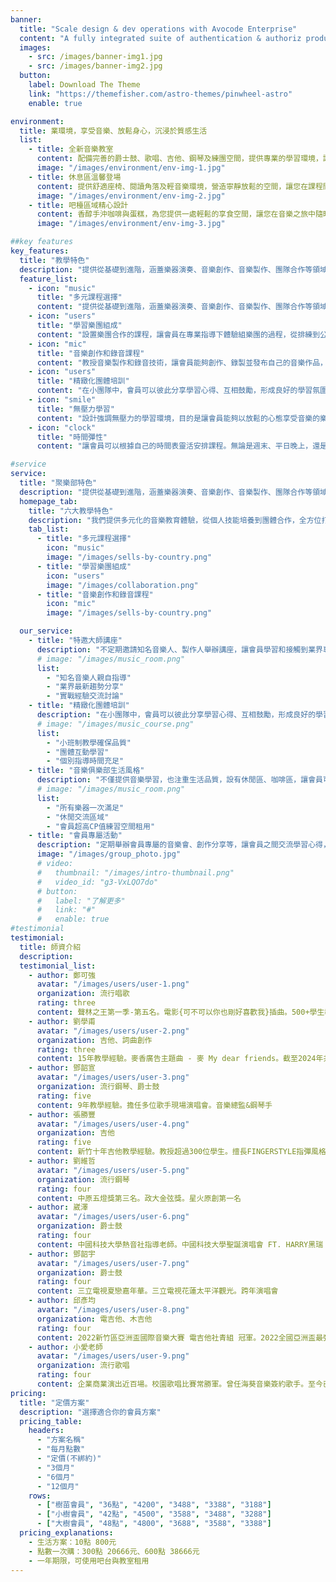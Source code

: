 ```yaml
---
banner:
  title: "Scale design & dev operations with Avocode Enterprise"
  content: "A fully integrated suite of authentication & authoriz products, Stytch’s platform removes the headache of."
  images:
    - src: /images/banner-img1.jpg
    - src: /images/banner-img2.jpg
  button:
    label: Download The Theme
    link: "https://themefisher.com/astro-themes/pinwheel-astro"
    enable: true

environment:
  title: 業環境，享受音樂、放鬆身心，沉浸於質感生活
  list:
    - title: 全新音樂教室
      content: 配備完善的爵士鼓、歌唱、吉他、鋼琴及練團空間，提供專業的學習環境，讓您專注於音樂的探索與成長
      image: "/images/environment/env-img-1.jpg"
    - title: 休息區溫馨登場
      content: 提供舒適座椅、閱讀角落及輕音樂環境，營造寧靜放鬆的空間，讓您在課程間歇沉澱心情，享受片刻悠閒。
      image: "/images/environment/env-img-2.jpg"
    - title: 吧檯區域精心設計 
      content: 香醇手沖咖啡與蛋糕，為您提供一處輕鬆的享食空間，讓您在音樂之旅中隨時放鬆、愜意品味。
      image: "/images/environment/env-img-3.jpg"

##key features
key_features:
  title: "教學特色"
  description: "提供從基礎到進階，涵蓋樂器演奏、音樂創作、音樂製作、團隊合作等領域，滿足不同年齡層和需求。我們致力於創造一個無壓力的學習環境，讓會員能夠以放鬆的心態享受音樂的樂趣。"
  feature_list:
    - icon: "music"
      title: "多元課程選擇"
      content: "提供從基礎到進階，涵蓋樂器演奏、音樂創作、音樂製作、團隊合作等領域，滿足不同年齡層和需求。"
    - icon: "users"
      title: "學習樂團組成"
      content: "設置樂團合作的課程，讓會員在專業指導下體驗組樂團的過程，從排練到公開表演，充滿實戰性。"
    - icon: "mic"
      title: "音樂創作和錄音課程"
      content: "教授音樂製作和錄音技術，讓會員能夠創作、錄製並發布自己的音樂作品，實現創作夢想。"
    - icon: "users"
      title: "精緻化團體培訓"
      content: "在小團隊中，會員可以彼此分享學習心得、互相鼓勵，形成良好的學習氛圍，提升整體學習效果。"
    - icon: "smile"
      title: "無壓力學習"
      content: "設計強調無壓力的學習環境，目的是讓會員能夠以放鬆的心態享受音樂的樂趣。"
    - icon: "clock"
      title: "時間彈性"
      content: "讓會員可以根據自己的時間表靈活安排課程。無論是週末、平日晚上，還是特定的時段，我們都有相應的培訓內容。"

#service
service:
  title: "聚樂部特色"
  description: "提供從基礎到進階，涵蓋樂器演奏、音樂創作、音樂製作、團隊合作等領域，滿足不同年齡層和需求。我們致力於創造一個無壓力的學習環境，讓會員能夠以放鬆的心態享受音樂的樂趣。"
  homepage_tab:
    title: "六大教學特色"
    description: "我們提供多元化的音樂教育體驗，從個人技能培養到團體合作，全方位打造您的音樂夢想。"
    tab_list:
      - title: "多元課程選擇"
        icon: "music"
        image: "/images/sells-by-country.png"
      - title: "學習樂團組成"
        icon: "users"
        image: "/images/collaboration.png"
      - title: "音樂創作和錄音課程"
        icon: "mic"
        image: "/images/sells-by-country.png"

  our_service:
    - title: "特邀大師講座"
      description: "不定期邀請知名音樂人、製作人舉辦講座，讓會員學習和接觸到業界專家的指導與資訊。"
      # image: "/images/music_room.png"
      list:
        - "知名音樂人親自指導"
        - "業界最新趨勢分享"
        - "實戰經驗交流討論"
    - title: "精緻化團體培訓"
      description: "在小團隊中，會員可以彼此分享學習心得、互相鼓勵，形成良好的學習氛圍，提升整體學習效果。"
      # image: "/images/music_course.png"
      list:
        - "小班制教學確保品質"
        - "團體互動學習"
        - "個別指導時間充足"
    - title: "音樂俱樂部生活風格"
      description: "不僅提供音樂學習，也注重生活品質，設有休閒區、咖啡區，讓會員可以在輕鬆的氛圍中學習和交流。"
      # image: "/images/music_room.png"
      list:
        - "所有樂器一次滿足"
        - "休閒交流區域"
        - "會員超高CP值練習空間租用"
    - title: "會員專屬活動"
      description: "定期舉辦會員專屬的音樂會、創作分享等，讓會員之間交流學習心得，拓展社交圈。"
      image: "/images/group_photo.jpg"
      # video:
      #   thumbnail: "/images/intro-thumbnail.png"
      #   video_id: "g3-VxLQO7do"
      # button:
      #   label: "了解更多"
      #   link: "#"
      #   enable: true
#testimonial
testimonial:
  title: 師資介紹
  description: 
  testimonial_list:
    - author: 鄭可強
      avatar: "/images/users/user-1.png"
      organization: 流行唱歌
      rating: three
      content: 聲林之王第一季-第五名。電影{可不可以你也剛好喜歡我}插曲。500+學生教學經驗
    - author: 劉學甫
      avatar: "/images/users/user-2.png"
      organization: 吉他、詞曲創作
      rating: three
      content: 15年教學經驗。麥香廣告主題曲 - 麥 My dear friends。截至2024年共發行19首原創作品
    - author: 鄧韶宣
      avatar: "/images/users/user-3.png"
      organization: 流行鋼琴、爵士鼓
      rating: five
      content: 9年教學經驗。擔任多位歌手現場演唱會。音樂總監&鋼琴手
    - author: 張勝豐
      avatar: "/images/users/user-4.png"
      organization: 吉他
      rating: five
      content: 新竹十年吉他教學經驗。教授超過300位學生。擅長FINGERSTYLE指彈風格
    - author: 劉維哲
      avatar: "/images/users/user-5.png"
      organization: 流行鋼琴
      rating: four
      content: 中原五燈獎第三名。政大金弦獎。星火原創第一名
    - author: 崴澤
      avatar: "/images/users/user-6.png"
      organization: 爵士鼓
      rating: four
      content: 中國科技大學熱音社指導老師。中國科技大學聖誕演唱會 FT. HARRY黑瑞 /W告五人
    - author: 鄧韶宇
      avatar: "/images/users/user-7.png"
      organization: 爵士鼓
      rating: four
      content: 三立電視夏戀嘉年華。三立電視花蓮太平洋觀光。跨年演唱會
    - author: 邱彥均
      avatar: "/images/users/user-8.png"
      organization: 電吉他、木吉他
      rating: four
      content: 2022新竹區亞洲盃國際音樂大賽 電吉他社青組 冠軍。2022全國亞洲盃最強吉他爭霸賽 社青組 亞軍。
    - author: 小愛老師
      avatar: "/images/users/user-9.png"
      organization: 流行歌唱
      rating: four
      content: 企業商業演出近百場。校園歌唱比賽常勝軍。曾任海葵音樂簽約歌手。至今已發行10首個人單曲
pricing:
  title: "定價方案"
  description: "選擇適合你的會員方案"
  pricing_table:
    headers:
      - "方案名稱"
      - "每月點數"
      - "定價(不綁約)" 
      - "3個月"
      - "6個月"
      - "12個月"
    rows:
      - ["樹苗會員", "36點", "4200", "3488", "3388", "3188"]
      - ["小樹會員", "42點", "4500", "3588", "3488", "3288"]
      - ["大樹會員", "48點", "4800", "3688", "3588", "3388"]
  pricing_explanations:
    - 生活方案：10點 800元
    - 點數一次購：300點 20666元、600點 38666元
    - 一年期限，可使用吧台與教室租用
---
```


